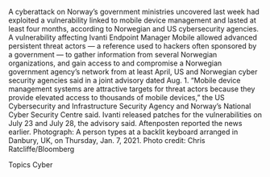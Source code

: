 A cyberattack on Norway’s government ministries uncovered last week had exploited a vulnerability linked to mobile device management and lasted at least four months, according to Norwegian and US cybersecurity agencies.
A vulnerability affecting Ivanti Endpoint Manager Mobile allowed advanced persistent threat actors — a reference used to hackers often sponsored by a government — to gather information from several Norwegian organizations, and gain access to and compromise a Norwegian government agency’s network from at least April, US and Norwegian cyber security agencies said in a joint advisory dated Aug. 1.
“Mobile device management systems are attractive targets for threat actors because they provide elevated access to thousands of mobile devices,” the US Cybersecurity and Infrastructure Security Agency and Norway’s National Cyber Security Centre said. Ivanti released patches for the vulnerabilities on July 23 and July 28, the advisory said.
Aftenposten reported the news earlier.
Photograph: A person types at a backlit keyboard arranged in Danbury, UK, on Thursday, Jan. 7, 2021. Photo credit: Chris Ratcliffe/Bloomberg

Topics
Cyber
